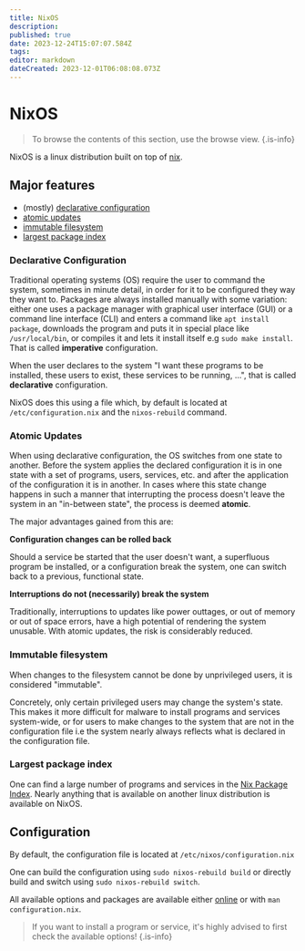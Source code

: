 ```yaml
---
title: NixOS
description: 
published: true
date: 2023-12-24T15:07:07.584Z
tags: 
editor: markdown
dateCreated: 2023-12-01T06:08:08.073Z
---
```


# NixOS

> To browse the contents of this section, use the browse view.
{.is-info}

NixOS is a linux distribution built on top of [nix](/nix).


## Major features

 - (mostly) [declarative configuration](#declarative-configuration)
 - [atomic updates](#atomic-updates)
 - [immutable filesystem](#immutable-filesystem)
 - [largest package index](#largest-package-index)

### Declarative Configuration

Traditional operating systems (OS) require the user to command the system, sometimes in minute detail, in order for it to be configured they way they want to.
Packages are always installed manually with some variation: either one uses a package manager with graphical user interface (GUI) or a command line interface (CLI) and enters a command like `apt install package`, downloads the program and puts it in special place like `/usr/local/bin`, or compiles it and lets it install itself e.g `sudo make install`.
That is called **imperative** configuration.

When the user declares to the system "I want these programs to be installed, these users to exist, these services to be running, ...", that is called **declarative** configuration.

NixOS does this using a file which, by default is located at `/etc/configuration.nix` and the `nixos-rebuild` command.

### Atomic Updates

When using declarative configuration, the OS switches from one state to another.
Before the system applies the declared configuration it is in one state with a set of programs, users, services, etc. and after the application of the configuration it is in another.
In cases where this state change happens in such a manner that interrupting the process doesn't leave the system in an "in-between state", the process is deemed **atomic**.

The major advantages gained from this are:

**Configuration changes can be rolled back**

Should a service be started that the user doesn't want, a superfluous program be installed, or a configuration break the system, one can switch back to a previous, functional state.

**Interruptions do not (necessarily) break the system**

Traditionally, interruptions to updates like power outtages, or out of memory or out of space errors, have a high potential of rendering the system unusable.
With atomic updates, the risk is considerably reduced.

### Immutable filesystem

When changes to the filesystem cannot be done by unprivileged users, it is considered "immutable".

Concretely, only certain privileged users may change the system's state.
This makes it more difficult for malware to install programs and services system-wide, or for users to make changes to the system that are not in the configuration file i.e the system nearly always reflects what is declared in the configuration file.

### Largest package index

One can find a large number of programs and services in the [Nix Package Index](https://search.nixos.org/).
Nearly anything that is available on another linux distribution is available on NixOS.

## Configuration

By default, the configuration file is located at `/etc/nixos/configuration.nix`

One can build the configuration using `sudo nixos-rebuild build` or directly build and switch using `sudo nixos-rebuild switch`.

All available options and packages are available either [online](https://search.nixos.org/packages) or with `man configuration.nix`.

> If you want to install a program or service, it's highly advised to first check the available options!
{.is-info}
